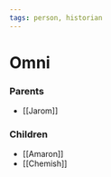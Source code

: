 ```yaml
---
tags: person, historian
---
```


# Omni

### Parents
- [[Jarom]]

### Children
- [[Amaron]]
- [[Chemish]]


